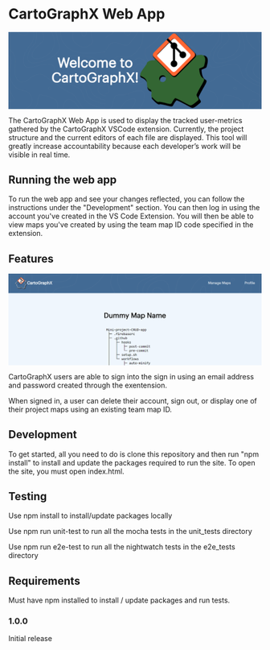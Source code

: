 # CartoGraphX Web App
<img align="center" src="https://github.com/cse112-sp20/CartoGraphX-Web-App/blob/readme/readme.img/CartoGraphX_banner.png"/>

The CartoGraphX Web App is used to display the tracked user-metrics gathered by the CartoGraphX VSCode extension. Currently, the project structure and the current editors of each file are displayed. This tool will greatly increase accountability because each developer’s work will be visible in real time.

## Running the web app
To run the web app and see your changes reflected, you can follow the instructions under the "Development" section. You can then log in using the account you've created in the VS Code Extension. You will then be able to view maps you've created by using the team map ID code specified in the extension.

## Features
<img align="center" src="https://github.com/cse112-sp20/CartoGraphX-Web-App/blob/readme/readme.img/CartoGraphX_webapp_mapview.png"/>

CartoGraphX users are able to sign into the sign in using an email address and password created through the exentension.

When signed in, a user can delete their account, sign out, or display one of their project maps using an existing team map ID.

## Development
To get started, all you need to do is clone this repository and then run "npm install" to
install and update the packages required to run the site. To open the site, you must open index.html.

## Testing
Use npm install to install/update packages locally  

Use npm run unit-test to run all the mocha tests in the unit_tests directory  

Use npm run e2e-test to run all the nightwatch tests in the e2e_tests directory  

## Requirements
Must have npm installed to install / update packages and run tests.

### 1.0.0
Initial release